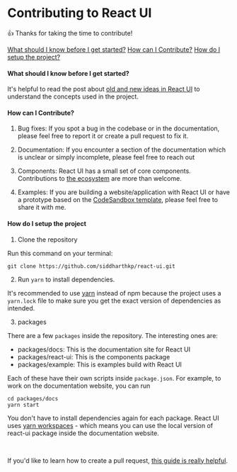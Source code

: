 # Contributing to React UI

👍 Thanks for taking the time to contribute!

[What should I know before I get started?]()
[How can I Contribute?]()
[How do I setup the project?]()

#### What should I know before I get started?

It's helpful to read the post about [old and new ideas in React UI](https://react-ui.dev/core-concepts/ideas) to understand the concepts used in the project.

#### How can I Contribute?

1. Bug fixes: If you spot a bug in the codebase or in the documentation, please feel free to report it or create a pull request to fix it.

2. Documentation: If you encounter a section of the documentation which is unclear or simply incomplete, please feel free to reach out

3. Components: React UI has a small set of core components. Contributions to [the ecosystem](https://react-ui.dev/ecosystem) are more than welcome.

4. Examples: If you are building a website/application with React UI or have a prototype based on the [CodeSandbox template](https://codesandbox.io/s/react-ui-template-302iq), please feel free to share it with me.

#### How do I setup the project

1. Clone the repository

Run this command on your terminal:

```
git clone https://github.com/siddharthkp/react-ui.git
```

2. Run `yarn` to install dependencies.

It's recommended to use [yarn](https://yarnpkg.com/) instead of npm because the project uses a `yarn.lock` file to make sure you get the exact version of dependencies as intended.

3. packages

There are a few `packages` inside the repository. The interesting ones are:

- packages/docs: This is the documentation site for React UI
- packages/react-ui: This is the components package
- packages/example: This is examples build with React UI

Each of these have their own scripts inside `package.json`. For example, to work on the documentation website, you can run

```
cd packages/docs
yarn start
```

You don't have to install dependencies again for each package. React UI uses [yarn workspaces](https://classic.yarnpkg.com/en/docs/workspaces/) - which means you can use the local version of react-ui package inside the documentation website.

<br/>

If you'd like to learn how to create a pull request, [this guide is really helpful](http://makeapullrequest.com).

